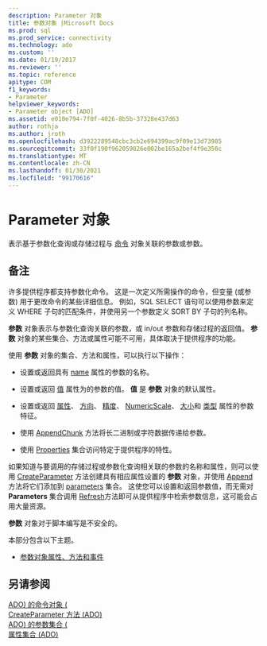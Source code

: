 ```yaml
---
description: Parameter 对象
title: 参数对象 |Microsoft Docs
ms.prod: sql
ms.prod_service: connectivity
ms.technology: ado
ms.custom: ''
ms.date: 01/19/2017
ms.reviewer: ''
ms.topic: reference
apitype: COM
f1_keywords:
- Parameter
helpviewer_keywords:
- Parameter object [ADO]
ms.assetid: e010e794-7f0f-4026-8b5b-37328e437d63
author: rothja
ms.author: jroth
ms.openlocfilehash: d3922289548cbc3cb2e694399ac9f09e13d73985
ms.sourcegitcommit: 33f0f190f962059826e002be165a2bef4f9e350c
ms.translationtype: MT
ms.contentlocale: zh-CN
ms.lasthandoff: 01/30/2021
ms.locfileid: "99170616"
---
```

# <a name="parameter-object"></a>Parameter 对象
表示基于参数化查询或存储过程与 [命令](./command-object-ado.md) 对象关联的参数或参数。  
  
## <a name="remarks"></a>备注  
 许多提供程序都支持参数化命令。 这是一次定义所需操作的命令，但变量 (或参数) 用于更改命令的某些详细信息。 例如，SQL SELECT 语句可以使用参数来定义 WHERE 子句的匹配条件，并使用另一个参数定义 SORT BY 子句的列名称。  
  
 **参数** 对象表示与参数化查询关联的参数，或 in/out 参数和存储过程的返回值。 **参数** 对象的某些集合、方法或属性可能不可用，具体取决于提供程序的功能。  
  
 使用 **参数** 对象的集合、方法和属性，可以执行以下操作：  
  
-   设置或返回具有 [name](./name-property-ado.md) 属性的参数的名称。  
  
-   设置或返回 [值](./value-property-ado.md) 属性为的参数的值。 **值** 是 **参数** 对象的默认属性。  
  
-   设置或返回 [属性](./attributes-property-ado.md)、 [方向](./direction-property.md)、 [精度](./precision-property-ado.md)、 [NumericScale](./numericscale-property-ado.md)、 [大小](./size-property-ado-parameter.md)和 [类型](./type-property-ado.md) 属性的参数特征。  
  
-   使用 [AppendChunk](./appendchunk-method-ado.md) 方法将长二进制或字符数据传递给参数。  
  
-   使用 [Properties](./properties-collection-ado.md) 集合访问特定于提供程序的特性。  
  
 如果知道与要调用的存储过程或参数化查询相关联的参数的名称和属性，则可以使用 [CreateParameter](./createparameter-method-ado.md) 方法创建具有相应属性设置的 **参数** 对象，并使用 [Append](./append-method-ado.md) 方法将它们添加到 [parameters](./parameters-collection-ado.md) 集合。 这使您可以设置和返回参数值，而无需对 **Parameters** 集合调用 [Refresh](./refresh-method-ado.md)方法即可从提供程序中检索参数信息，这可能会占用大量资源。  
  
 **参数** 对象对于脚本编写是不安全的。  
  
 本部分包含以下主题。  
  
-   [参数对象属性、方法和事件](./parameter-object-properties-methods-and-events.md)  
  
## <a name="see-also"></a>另请参阅  
 [ADO) 的命令对象 (](./command-object-ado.md)   
 [CreateParameter 方法 (ADO) ](./createparameter-method-ado.md)   
 [ADO) 的参数集合 (](./parameters-collection-ado.md)   
 [属性集合 (ADO)](./properties-collection-ado.md)